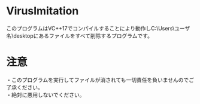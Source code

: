 # VirusImitation
このプログラムはVC++17でコンパイルすることにより動作しC:\Users\ユーザ名\desktopにあるファイルをすべて削除するプログラムです。  

# 注意
・このプログラムを実行してファイルが消されても一切責任を負いませんのでご了承ください。  
・絶対に悪用しないでください。  
